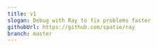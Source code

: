 ```yaml
---
title: v1
slogan: Debug with Ray to fix problems faster
githubUrl: https://github.com/spatie/ray
branch: master
---
```

